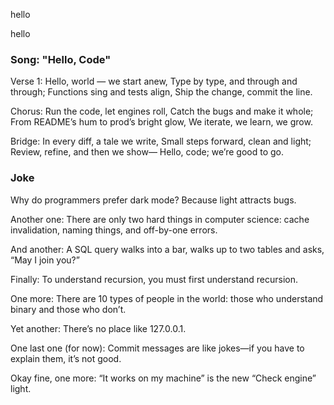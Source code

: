 
hello

hello

### Song: "Hello, Code"

Verse 1:
Hello, world — we start anew,
Type by type, and through and through;
Functions sing and tests align,
Ship the change, commit the line.

Chorus:
Run the code, let engines roll,
Catch the bugs and make it whole;
From README’s hum to prod’s bright glow,
We iterate, we learn, we grow.

Bridge:
In every diff, a tale we write,
Small steps forward, clean and light;
Review, refine, and then we show—
Hello, code; we’re good to go.


### Joke

Why do programmers prefer dark mode? Because light attracts bugs.

Another one: There are only two hard things in computer science: cache invalidation, naming things, and off-by-one errors.

And another: A SQL query walks into a bar, walks up to two tables and asks, “May I join you?”

Finally: To understand recursion, you must first understand recursion.

One more: There are 10 types of people in the world: those who understand binary and those who don’t.

Yet another: There’s no place like 127.0.0.1.

One last one (for now): Commit messages are like jokes—if you have to explain them, it’s not good.

Okay fine, one more: “It works on my machine” is the new “Check engine” light.


